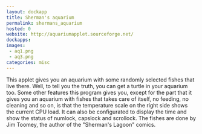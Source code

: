 ```yaml
---
layout: dockapp
title: Sherman's aquarium
permalink: shermans_aquarium
hosted: 0
website: http://aquariumapplet.sourceforge.net/
dockapps:
images:
 - aq1.png
 - aq3.png
categories: misc
---
```

This applet gives you an aquarium with some randomly selected fishes that live
there. Well, to tell you the truth, you can get a turtle in your aquarium too.
Some other features this program gives you, except for the part that it gives
you an aquarium with fishes that takes care of itself, no feeding, no cleaning
and so on, is that the temperature scale on the right side shows the current
CPU load. It can also be configurated to display the time and show the status of
numlock, capslock and scrollock. The fishes are done by Jim Toomey, the author
of the "Sherman's Lagoon" comics.
